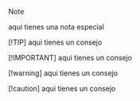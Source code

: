 > [!NOTE]
> aqui tienes una nota especial
>
> [!TIP]
> aqui tienes un consejo
>
> [!IMPORTANT]
> aqui tienes un consejo
>
> [!warning]
> aqui tienes un consejo
>
> [!caution]
> aqui tienes un consejo
